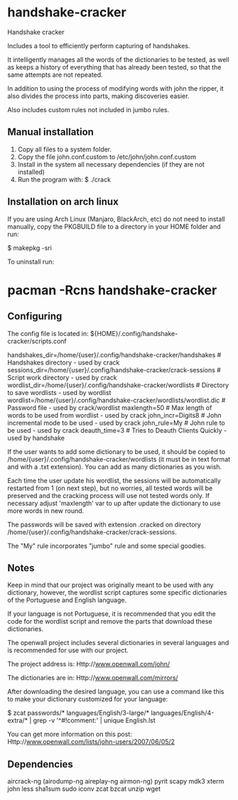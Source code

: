 # handshake-cracker
Handshake cracker

Includes a tool to efficiently perform capturing of handshakes.

It intelligently manages all the words of the dictionaries to be tested, as well as keeps a history of everything that has already been tested, so that the same attempts are not repeated.

In addition to using the process of modifying words with john the ripper, it also divides the process into parts, making discoveries easier.

Also includes custom rules not included in jumbo rules.


Manual installation
-------------------

1) Copy all files to a system folder.
2) Copy the file john.conf.custom to /etc/john/john.conf.custom
3) Install in the system all necessary dependencies (if they are not installed)
4) Run the program with:
   $ ./crack


Installation on arch linux
--------------------------

If you are using Arch Linux (Manjaro, BlackArch, etc) do not need to install manually, copy the PKGBUILD file to a directory in your HOME folder and run:

   $ makepkg -sri

To uninstall run:

   # pacman -Rcns handshake-cracker


Configuring
-----------
The config file is located in: ${HOME}/.config/handshake-cracker/scripts.conf

handshakes_dir=/home/{user}/.config/handshake-cracker/handshakes           # Handshakes directory - used by crack
sessions_dir=/home/{user}/.config/handshake-cracker/crack-sessions         # Script work directory - used by crack
wordlist_dir=/home/{user}/.config/handshake-cracker/wordlists              # Directory to save wordlists - used by wordlist
wordlist=/home/{user}/.config/handshake-cracker/wordlists/wordlist.dic     # Password file - used by crack/wordlist
maxlength=50                                                               # Max length of words to be used from wordlist - used by crack
john_incr=Digits8                                                          # John incremental mode to be used - used by crack
john_rule=My                                                               # John rule to be used - used by crack
deauth_time=3                                                              # Tries to Deauth Clients Quickly - used by handshake


If the user wants to add some dictionary to be used, it should be copied to /home/{user}/.config/handshake-cracker/wordlists (it must be in text format and with a .txt extension). You can add as many dictionaries as you wish.

Each time the user update his wordlist, the sessions will be automatically restarted from 1 (on next step), but no worries, all tested words will be preserved and the cracking process will use not tested words only.
If necessary adjust 'maxlength' var to up after update the dictionary to use more words in new round.

The passwords will be saved with extension .cracked on directory /home/{user}/.config/handshake-cracker/crack-sessions.

The "My" rule incorporates "jumbo" rule and some special goodies.



Notes
-----

Keep in mind that our project was originally meant to be used with any dictionary, however, the wordlist script captures some specific dictionaries of the Portuguese and English language.

If your language is not Portuguese, it is recommended that you edit the code for the wordlist script and remove the parts that download these dictionaries.

The openwall project includes several dictionaries in several languages and is recommended for use with our project.

The project address is:
Http://www.openwall.com/john/

The dictionaries are in:
Http://www.openwall.com/mirrors/

After downloading the desired language, you can use a command like this to make your dictionary customized for your language:

   $ zcat passwords/* languages/English/3-large/* languages/English/4-extra/* | grep -v '^#!comment:' | unique English.lst

You can get more information on this post:
Http://www.openwall.com/lists/john-users/2007/06/05/2


Dependencies
------------

aircrack-ng (airodump-ng aireplay-ng airmon-ng)
pyrit
scapy
mdk3
xterm
john
less
sha1sum
sudo
iconv
zcat
bzcat
unzip
wget
